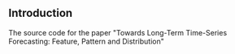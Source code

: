 
## Introduction
The source code for the paper "Towards Long-Term Time-Series Forecasting: Feature, Pattern and Distribution"


